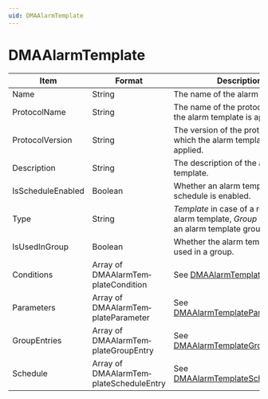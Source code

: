 ```yaml
---
uid: DMAAlarmTemplate
---
```


# DMAAlarmTemplate

| Item              | Format                                  | Description                                                                                                                                               |
|-------------------|-----------------------------------------|-----------------------------------------------------------------------------------------------------------------------------------------------------------|
| Name              | String                                  | The name of the alarm template.                                                                                                                           |
| ProtocolName      | String                                  | The name of the protocol to which the alarm template is applied.                                                                                          |
| ProtocolVersion   | String                                  | The version of the protocol to which the alarm template is applied.                                                                                       |
| Description       | String                                  | The description of the alarm template.                                                                                                                    |
| IsScheduleEnabled | Boolean                                 | Whether an alarm template schedule is enabled.                                                                                                            |
| Type              | String                                  | *Template* in case of a regular alarm template, *Group* in case of an alarm template group. |
| IsUsedInGroup     | Boolean                                 | Whether the alarm template is used in a group.                                                                                                            |
| Conditions        | Array of DMAAlarmTem­plateCondition     | See [DMAAlarmTemplateCondition](xref:DMAAlarmTemplateCondition).                                                                                            |
| Parameters        | Array of DMAAlarmTem­plateParameter     | See [DMAAlarmTemplateParameter](xref:DMAAlarmTemplateParameter).                                                                                            |
| GroupEntries      | Array of DMAAlarmTem­plateGroupEntry    | See [DMAAlarmTemplateGroupEntry](xref:DMAAlarmTemplateGroupEntry).                                                                                          |
| Schedule          | Array of DMAAlarmTem­plateScheduleEntry | See [DMAAlarmTemplateScheduleEntry](xref:DMAAlarmTemplateScheduleEntry).                                                                                    |
